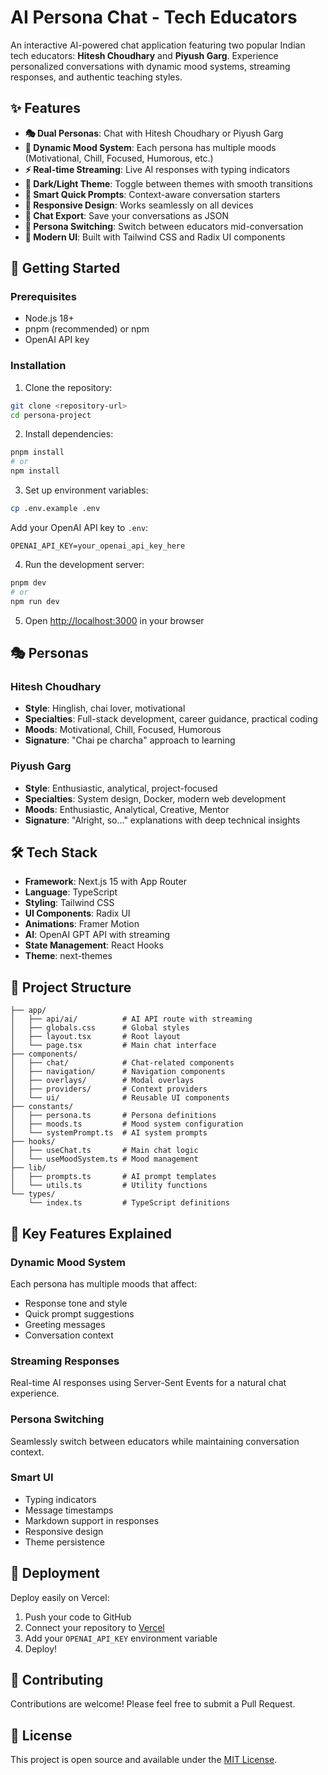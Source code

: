 # AI Persona Chat - Tech Educators

An interactive AI-powered chat application featuring two popular Indian tech educators: **Hitesh Choudhary** and **Piyush Garg**. Experience personalized conversations with dynamic mood systems, streaming responses, and authentic teaching styles.

## ✨ Features

- **🎭 Dual Personas**: Chat with Hitesh Choudhary or Piyush Garg
- **🎯 Dynamic Mood System**: Each persona has multiple moods (Motivational, Chill, Focused, Humorous, etc.)
- **⚡ Real-time Streaming**: Live AI responses with typing indicators
- **🌙 Dark/Light Theme**: Toggle between themes with smooth transitions
- **💬 Smart Quick Prompts**: Context-aware conversation starters
- **📱 Responsive Design**: Works seamlessly on all devices
- **💾 Chat Export**: Save your conversations as JSON
- **🔄 Persona Switching**: Switch between educators mid-conversation
- **🎨 Modern UI**: Built with Tailwind CSS and Radix UI components

## 🚀 Getting Started

### Prerequisites
- Node.js 18+ 
- pnpm (recommended) or npm
- OpenAI API key

### Installation

1. Clone the repository:
```bash
git clone <repository-url>
cd persona-project
```

2. Install dependencies:
```bash
pnpm install
# or
npm install
```

3. Set up environment variables:
```bash
cp .env.example .env
```
Add your OpenAI API key to `.env`:
```
OPENAI_API_KEY=your_openai_api_key_here
```

4. Run the development server:
```bash
pnpm dev
# or
npm run dev
```

5. Open [http://localhost:3000](http://localhost:3000) in your browser

## 🎭 Personas

### Hitesh Choudhary
- **Style**: Hinglish, chai lover, motivational
- **Specialties**: Full-stack development, career guidance, practical coding
- **Moods**: Motivational, Chill, Focused, Humorous
- **Signature**: "Chai pe charcha" approach to learning

### Piyush Garg  
- **Style**: Enthusiastic, analytical, project-focused
- **Specialties**: System design, Docker, modern web development
- **Moods**: Enthusiastic, Analytical, Creative, Mentor
- **Signature**: "Alright, so..." explanations with deep technical insights

## 🛠️ Tech Stack

- **Framework**: Next.js 15 with App Router
- **Language**: TypeScript
- **Styling**: Tailwind CSS
- **UI Components**: Radix UI
- **Animations**: Framer Motion
- **AI**: OpenAI GPT API with streaming
- **State Management**: React Hooks
- **Theme**: next-themes

## 📁 Project Structure

```
├── app/
│   ├── api/ai/          # AI API route with streaming
│   ├── globals.css      # Global styles
│   ├── layout.tsx       # Root layout
│   └── page.tsx         # Main chat interface
├── components/
│   ├── chat/            # Chat-related components
│   ├── navigation/      # Navigation components
│   ├── overlays/        # Modal overlays
│   ├── providers/       # Context providers
│   └── ui/              # Reusable UI components
├── constants/
│   ├── persona.ts       # Persona definitions
│   ├── moods.ts         # Mood system configuration
│   └── systemPrompt.ts  # AI system prompts
├── hooks/
│   ├── useChat.ts       # Main chat logic
│   └── useMoodSystem.ts # Mood management
├── lib/
│   ├── prompts.ts       # AI prompt templates
│   └── utils.ts         # Utility functions
└── types/
    └── index.ts         # TypeScript definitions
```

## 🎨 Key Features Explained

### Dynamic Mood System
Each persona has multiple moods that affect:
- Response tone and style
- Quick prompt suggestions  
- Greeting messages
- Conversation context

### Streaming Responses
Real-time AI responses using Server-Sent Events for a natural chat experience.

### Persona Switching
Seamlessly switch between educators while maintaining conversation context.

### Smart UI
- Typing indicators
- Message timestamps
- Markdown support in responses
- Responsive design
- Theme persistence

## 🚀 Deployment

Deploy easily on Vercel:

1. Push your code to GitHub
2. Connect your repository to [Vercel](https://vercel.com)
3. Add your `OPENAI_API_KEY` environment variable
4. Deploy!

## 🤝 Contributing

Contributions are welcome! Please feel free to submit a Pull Request.

## 📄 License

This project is open source and available under the [MIT License](LICENSE).